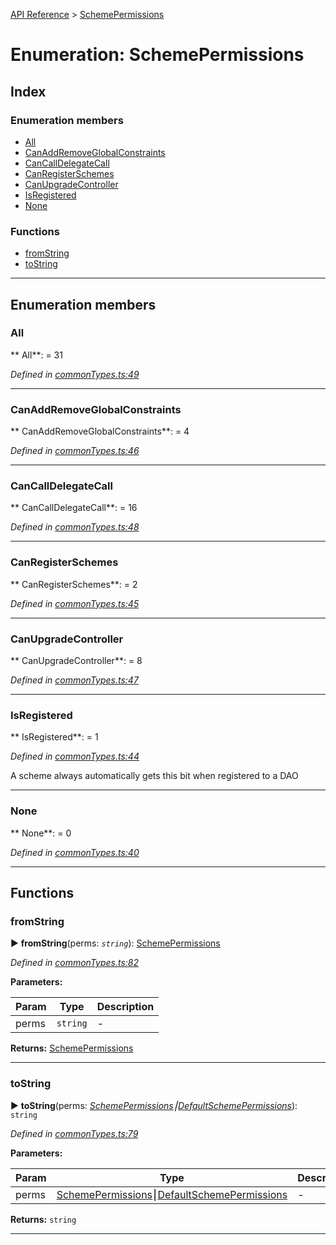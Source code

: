 [API Reference](../README.md) > [SchemePermissions](../enums/SchemePermissions.md)



# Enumeration: SchemePermissions

## Index

### Enumeration members

* [All](SchemePermissions.md#All)
* [CanAddRemoveGlobalConstraints](SchemePermissions.md#CanAddRemoveGlobalConstraints)
* [CanCallDelegateCall](SchemePermissions.md#CanCallDelegateCall)
* [CanRegisterSchemes](SchemePermissions.md#CanRegisterSchemes)
* [CanUpgradeController](SchemePermissions.md#CanUpgradeController)
* [IsRegistered](SchemePermissions.md#IsRegistered)
* [None](SchemePermissions.md#None)


### Functions

* [fromString](SchemePermissions.md#fromString)
* [toString](SchemePermissions.md#toString)



---
## Enumeration members
<a id="All"></a>

###  All

** All**:    = 31

*Defined in [commonTypes.ts:49](https://github.com/daostack/arc.js/blob/caacbb2/lib/commonTypes.ts#L49)*





___

<a id="CanAddRemoveGlobalConstraints"></a>

###  CanAddRemoveGlobalConstraints

** CanAddRemoveGlobalConstraints**:    = 4

*Defined in [commonTypes.ts:46](https://github.com/daostack/arc.js/blob/caacbb2/lib/commonTypes.ts#L46)*





___

<a id="CanCallDelegateCall"></a>

###  CanCallDelegateCall

** CanCallDelegateCall**:    = 16

*Defined in [commonTypes.ts:48](https://github.com/daostack/arc.js/blob/caacbb2/lib/commonTypes.ts#L48)*





___

<a id="CanRegisterSchemes"></a>

###  CanRegisterSchemes

** CanRegisterSchemes**:    = 2

*Defined in [commonTypes.ts:45](https://github.com/daostack/arc.js/blob/caacbb2/lib/commonTypes.ts#L45)*





___

<a id="CanUpgradeController"></a>

###  CanUpgradeController

** CanUpgradeController**:    = 8

*Defined in [commonTypes.ts:47](https://github.com/daostack/arc.js/blob/caacbb2/lib/commonTypes.ts#L47)*





___

<a id="IsRegistered"></a>

###  IsRegistered

** IsRegistered**:    = 1

*Defined in [commonTypes.ts:44](https://github.com/daostack/arc.js/blob/caacbb2/lib/commonTypes.ts#L44)*



A scheme always automatically gets this bit when registered to a DAO




___

<a id="None"></a>

###  None

** None**:    = 0

*Defined in [commonTypes.ts:40](https://github.com/daostack/arc.js/blob/caacbb2/lib/commonTypes.ts#L40)*





___


## Functions
<a id="fromString"></a>

###  fromString

► **fromString**(perms: *`string`*): [SchemePermissions](SchemePermissions.md)



*Defined in [commonTypes.ts:82](https://github.com/daostack/arc.js/blob/caacbb2/lib/commonTypes.ts#L82)*



**Parameters:**

| Param | Type | Description |
| ------ | ------ | ------ |
| perms | `string`   |  - |





**Returns:** [SchemePermissions](SchemePermissions.md)





___

<a id="toString"></a>

###  toString

► **toString**(perms: *[SchemePermissions](SchemePermissions.md)⎮[DefaultSchemePermissions](DefaultSchemePermissions.md)*): `string`



*Defined in [commonTypes.ts:79](https://github.com/daostack/arc.js/blob/caacbb2/lib/commonTypes.ts#L79)*



**Parameters:**

| Param | Type | Description |
| ------ | ------ | ------ |
| perms | [SchemePermissions](SchemePermissions.md)⎮[DefaultSchemePermissions](DefaultSchemePermissions.md)   |  - |





**Returns:** `string`





___


